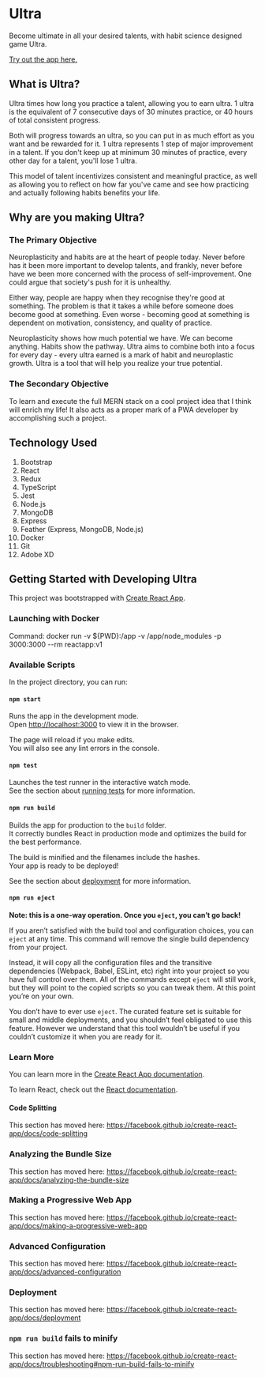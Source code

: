 # Ultra
Become ultimate in all your desired talents, with habit science designed game Ultra.

[Try out the app here.](https://rollersteaam.github.io/ultra/)

## What is Ultra?
Ultra times how long you practice a talent, allowing you to earn ultra. 1 ultra is the equivalent of 7 consecutive days of 30 minutes practice, or 40 hours of total consistent progress.

Both will progress towards an ultra, so you can put in as much effort as you want and be rewarded for it. 1 ultra represents 1 step of major improvement in a talent. If you don't keep up at minimum 30 minutes of practice, every other day for a talent, you'll lose 1 ultra.

This model of talent incentivizes consistent and meaningful practice, as well as allowing you to reflect on how far you've came and see how practicing and actually following habits benefits your life.

## Why are you making Ultra?
### The Primary Objective
Neuroplasticity and habits are at the heart of people today. Never before has it been more important to develop talents, and frankly, never before have we been more concerned with the process of self-improvement. One could argue that society's push for it is unhealthy.

Either way, people are happy when they recognise they're good at something. The problem is that it takes a while before someone does become good at something. Even worse - becoming good at something is dependent on motivation, consistency, and quality of practice.

Neuroplasticity shows how much potential we have. We can become anything. Habits show the pathway. Ultra aims to combine both into a focus for every day - every ultra earned is a mark of habit and neuroplastic growth. Ultra is a tool that will help you realize your true potential.

### The Secondary Objective
To learn and execute the full MERN stack on a cool project idea that I think will enrich my life! It also acts as a proper mark of a PWA developer by accomplishing such a project.

## Technology Used
1. Bootstrap
2. React
3. Redux
4. TypeScript
5. Jest
6. Node.js
7. MongoDB
8. Express
9. Feather (Express, MongoDB, Node.js)
10. Docker
11. Git
12. Adobe XD

## Getting Started with Developing Ultra
This project was bootstrapped with [Create React App](https://github.com/facebook/create-react-app).

### Launching with Docker
Command: docker run -v ${PWD}:/app -v /app/node_modules -p 3000:3000 --rm reactapp:v1

### Available Scripts

In the project directory, you can run:

#### `npm start`

Runs the app in the development mode.<br>
Open [http://localhost:3000](http://localhost:3000) to view it in the browser.

The page will reload if you make edits.<br>
You will also see any lint errors in the console.

#### `npm test`

Launches the test runner in the interactive watch mode.<br>
See the section about [running tests](https://facebook.github.io/create-react-app/docs/running-tests) for more information.

#### `npm run build`

Builds the app for production to the `build` folder.<br>
It correctly bundles React in production mode and optimizes the build for the best performance.

The build is minified and the filenames include the hashes.<br>
Your app is ready to be deployed!

See the section about [deployment](https://facebook.github.io/create-react-app/docs/deployment) for more information.

#### `npm run eject`

**Note: this is a one-way operation. Once you `eject`, you can’t go back!**

If you aren’t satisfied with the build tool and configuration choices, you can `eject` at any time. This command will remove the single build dependency from your project.

Instead, it will copy all the configuration files and the transitive dependencies (Webpack, Babel, ESLint, etc) right into your project so you have full control over them. All of the commands except `eject` will still work, but they will point to the copied scripts so you can tweak them. At this point you’re on your own.

You don’t have to ever use `eject`. The curated feature set is suitable for small and middle deployments, and you shouldn’t feel obligated to use this feature. However we understand that this tool wouldn’t be useful if you couldn’t customize it when you are ready for it.

### Learn More

You can learn more in the [Create React App documentation](https://facebook.github.io/create-react-app/docs/getting-started).

To learn React, check out the [React documentation](https://reactjs.org/).

#### Code Splitting

This section has moved here: https://facebook.github.io/create-react-app/docs/code-splitting

### Analyzing the Bundle Size

This section has moved here: https://facebook.github.io/create-react-app/docs/analyzing-the-bundle-size

### Making a Progressive Web App

This section has moved here: https://facebook.github.io/create-react-app/docs/making-a-progressive-web-app

### Advanced Configuration

This section has moved here: https://facebook.github.io/create-react-app/docs/advanced-configuration

### Deployment

This section has moved here: https://facebook.github.io/create-react-app/docs/deployment

### `npm run build` fails to minify

This section has moved here: https://facebook.github.io/create-react-app/docs/troubleshooting#npm-run-build-fails-to-minify
